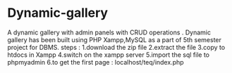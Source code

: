 # Dynamic-gallery
A dynamic gallery with admin panels with CRUD operations .
 Dynamic gallery has been built using PHP Xampp,MySQL as a part of 5th semester project for DBMS.
 steps :
 1.download the zip file
 2.extract the file
 3.copy to htdocs in Xampp
 4.switch on the xampp server
 5.import the sql file to phpmyadmin
 6.to get the first page : localhost/teq/index.php
